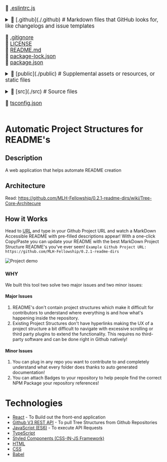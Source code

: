 <big><div style="overflow: auto; overflow-wrap: initial;">
📜 [.eslintrc.js](./.eslintrc.js) </br>
<details> <summary>📂 [.github](./.github)           # Markdown files that GitHub looks for, like changelogs and issue templates</summary> <br/> <blockquote>
          
📄 [FUNDING.yml](./.github/FUNDING.yml) </blockquote></details>
              
📜 [.gitignore](./.gitignore) </br>
📄 [LICENSE](./LICENSE) </br>
📄 [README.md](./README.md) </br>
📄 [package-lock.json](./package-lock.json) </br>
📄 [package.json](./package.json) </br>
<details> <summary>📂 [public](./public)            # Supplemental assets or resources, or static files</summary> <br/> <blockquote>
          
📄 [favicon.ico](./public/favicon.ico) 
📄 [index.html](./public/index.html) </blockquote></details>
              
<details> <summary>📂 [src](./src)               # Source files</summary> <br/> <blockquote>
          
📄 [App.tsx](./src/App.tsx) 
<details> <summary>📂 [components](./src/components) </summary> <br/> <blockquote>
          
📄 [BadgesSection.tsx](./src/components/BadgesSection.tsx) 
📄 [CommentSection.tsx](./src/components/CommentSection.tsx) 
📄 [MarkdownDisplay.tsx](./src/components/MarkdownDisplay.tsx) 
📄 [MarkdownDisplayLine.tsx](./src/components/MarkdownDisplayLine.tsx) 
📄 [URLBox.tsx](./src/components/URLBox.tsx) 
<details> <summary>📂 [reusable](./src/components/reusable) </summary> <br/> <blockquote>
          
📄 [Card.tsx](./src/components/reusable/Card.tsx) 
📄 [CenteredCol.tsx](./src/components/reusable/CenteredCol.tsx) 
📄 [CustomButton.tsx](./src/components/reusable/CustomButton.tsx) 
📄 [CustomSecondaryButton.tsx](./src/components/reusable/CustomSecondaryButton.tsx) 
📄 [Input.tsx](./src/components/reusable/Input.tsx) 
📄 [TextArea.tsx](./src/components/reusable/TextArea.tsx) </blockquote></details></details>
              
<details> <summary>📂 [images](./src/images) </summary> <br/> <blockquote>
          
📄 [Demo.gif](./src/images/Demo.gif) </blockquote></details>
              
📄 [index.css](./src/index.css) 
📄 [index.tsx](./src/index.tsx) 
📄 [react-app-env.d.ts](./src/react-app-env.d.ts) 
<details> <summary>📂 [tree](./src/tree) </summary> <br/> <blockquote>
          
📄 [constants.ts](./src/tree/constants.ts) 
📄 [index.ts](./src/tree/index.ts) 
📄 [languageWebsites.ts](./src/tree/languageWebsites.ts) 
📄 [types.ts](./src/tree/types.ts) </blockquote></details>
              
<details> <summary>📂 [utils](./src/utils) </summary> <br/> <blockquote>
          
📄 [Switch.tsx](./src/utils/Switch.tsx) 
<details> <summary>📂 [createNpmFormatting](./src/utils/createNpmFormatting) </summary> <br/> <blockquote>
          
📄 [createNpmFormatting.ts](./src/utils/createNpmFormatting/createNpmFormatting.ts) 
📄 [createNpmFormattingTest.ts](./src/utils/createNpmFormatting/createNpmFormattingTest.ts) </blockquote></details>
              
📄 [deepCopyFunction.ts](./src/utils/deepCopyFunction.ts) 
<details> <summary>📂 [deleteFileFromPath](./src/utils/deleteFileFromPath) </summary> <br/> <blockquote>
          
📄 [deleteFileFromPath.ts](./src/utils/deleteFileFromPath/deleteFileFromPath.ts) 
📄 [deleteFileFromPathTest.ts](./src/utils/deleteFileFromPath/deleteFileFromPathTest.ts) </blockquote></details>
              
📄 [filterChange.ts](./src/utils/filterChange.ts) 
<details> <summary>📂 [formatLanguages](./src/utils/formatLanguages) </summary> <br/> <blockquote>
          
📄 [formatLanguages.ts](./src/utils/formatLanguages/formatLanguages.ts) 
📄 [formatLanguagesTest.ts](./src/utils/formatLanguages/formatLanguagesTest.ts) </blockquote></details>
              
📄 [generateCoreTest.ts](./src/utils/generateCoreTest.ts) 
<details> <summary>📂 [generateMarkDownTree](./src/utils/generateMarkDownTree) </summary> <br/> <blockquote>
          
📄 [generateMarkDownTree.ts](./src/utils/generateMarkDownTree/generateMarkDownTree.ts) 
📄 [generateMarkDownTreeTest.ts](./src/utils/generateMarkDownTree/generateMarkDownTreeTest.ts) </blockquote></details>
              
<details> <summary>📂 [getAutoGeneratedCommentForPath](./src/utils/getAutoGeneratedCommentForPath) </summary> <br/> <blockquote>
          
📄 [getAutoGeneratedCommentForPath.ts](./src/utils/getAutoGeneratedCommentForPath/getAutoGeneratedCommentForPath.ts) 
📄 [getAutoGeneratedCommentForPathtest.ts](./src/utils/getAutoGeneratedCommentForPath/getAutoGeneratedCommentForPathtest.ts) </blockquote></details>
              
📄 [getBuiltinComment.ts](./src/utils/getBuiltinComment.ts) 
<details> <summary>📂 [getCopyToClipboardContents](./src/utils/getCopyToClipboardContents) </summary> <br/> <blockquote>
          
📄 [getCopyToClipboardContents.ts](./src/utils/getCopyToClipboardContents/getCopyToClipboardContents.ts) 
📄 [getCopyToClipboardContentsTest.ts](./src/utils/getCopyToClipboardContents/getCopyToClipboardContentsTest.ts) </blockquote></details>
              
📄 [getCoreFromTree.ts](./src/utils/getCoreFromTree.ts) 
<details> <summary>📂 [getFileIconFromFileType](./src/utils/getFileIconFromFileType) </summary> <br/> <blockquote>
          
📄 [getFileIconFromFileType.ts](./src/utils/getFileIconFromFileType/getFileIconFromFileType.ts) 
📄 [getFileIconFromFileTypeTest.ts](./src/utils/getFileIconFromFileType/getFileIconFromFileTypeTest.ts) </blockquote></details>
              
<details> <summary>📂 [getFileTypeFromPath](./src/utils/getFileTypeFromPath) </summary> <br/> <blockquote>
          
📄 [getFileTypeFromPath.ts](./src/utils/getFileTypeFromPath/getFileTypeFromPath.ts) 
📄 [getFileTypeFromPathTest.ts](./src/utils/getFileTypeFromPath/getFileTypeFromPathTest.ts) </blockquote></details>
              
<details> <summary>📂 [getHyperLinkFromPath](./src/utils/getHyperLinkFromPath) </summary> <br/> <blockquote>
          
📄 [getHyperLinkFromPath.ts](./src/utils/getHyperLinkFromPath/getHyperLinkFromPath.ts) 
📄 [getHyperLinkFromPathtest.ts](./src/utils/getHyperLinkFromPath/getHyperLinkFromPathtest.ts) </blockquote></details>
              
<details> <summary>📂 [getLargestFileNameLengthInPath](./src/utils/getLargestFileNameLengthInPath) </summary> <br/> <blockquote>
          
📄 [getLargestFileNameLengthInLevel.ts](./src/utils/getLargestFileNameLengthInPath/getLargestFileNameLengthInLevel.ts) 
📄 [getLargestFileNameLengthInLevelTest.ts](./src/utils/getLargestFileNameLengthInPath/getLargestFileNameLengthInLevelTest.ts) </blockquote></details>
              
<details> <summary>📂 [getOwnerAndRepoFromUrl](./src/utils/getOwnerAndRepoFromUrl) </summary> <br/> <blockquote>
          
📄 [getOwnerAndRepoFromUrl.ts](./src/utils/getOwnerAndRepoFromUrl/getOwnerAndRepoFromUrl.ts) 
📄 [getOwnerAndRepoFromUrlTest.ts](./src/utils/getOwnerAndRepoFromUrl/getOwnerAndRepoFromUrlTest.ts) </blockquote></details>
              
📄 [getPreviousTree.ts](./src/utils/getPreviousTree.ts) 
📄 [getWebsiteForLanguage.ts](./src/utils/getWebsiteForLanguage.ts) 
<details> <summary>📂 [repoToBadge](./src/utils/repoToBadge) </summary> <br/> <blockquote>
          
📄 [repoToBadge.ts](./src/utils/repoToBadge/repoToBadge.ts) 
📄 [repoToBadgeTest.ts](./src/utils/repoToBadge/repoToBadgeTest.ts) </blockquote></details>
              
<details> <summary>📂 [selectFoldersOnly](./src/utils/selectFoldersOnly) </summary> <br/> <blockquote>
          
📄 [selectFoldersOnly.ts](./src/utils/selectFoldersOnly/selectFoldersOnly.ts) 
📄 [selectFoldersOnlyTest.ts](./src/utils/selectFoldersOnly/selectFoldersOnlyTest.ts) </blockquote></details>
              
<details> <summary>📂 [selectRootCores](./src/utils/selectRootCores) </summary> <br/> <blockquote>
          
📄 [SelectRootCoresTest.ts](./src/utils/selectRootCores/SelectRootCoresTest.ts) 
📄 [selectRootCores.ts](./src/utils/selectRootCores/selectRootCores.ts) </blockquote></details>
              
<details> <summary>📂 [setCommentForPath](./src/utils/setCommentForPath) </summary> <br/> <blockquote>
          
📄 [setCommentForPath.ts](./src/utils/setCommentForPath/setCommentForPath.ts) 
📄 [setCommentForPathtest.ts](./src/utils/setCommentForPath/setCommentForPathtest.ts) </blockquote></details>
              
<details> <summary>📂 [undoDeletions](./src/utils/undoDeletions) </summary> <br/> <blockquote>
          
📄 [undoDeletions.ts](./src/utils/undoDeletions/undoDeletions.ts) 
📄 [undoDeletionsTest.ts](./src/utils/undoDeletions/undoDeletionsTest.ts) </blockquote></details></details></details>
              
📄 [tsconfig.json](./tsconfig.json) </br>
</div></big>

# Automatic Project Structures for README's

## Description
A web application that helps automate README creation

## Architecture
Read: https://github.com/MLH-Fellowship/0.2.1-readme-dirs/wiki/Tree-Core-Architecure

## How it Works
Head to [URL](https://project-structure-readme.netlify.app/) and type in your Github Project URL and watch a MarkDown Accessible README with pre-filled descriptions appear!
With a one-click Copy/Paste you can update your README with the best MarkDown Project Structure README's you've ever seen!
```Example Github Project URL: https://github.com/MLH-Fellowship/0.2.1-readme-dirs```

![Project demo](./src/images/Demo.gif)

### WHY
We built this tool two solve two major issues and two minor issues:
#### Major Issues
1) README's don't contain project structures which make it difficult for contributors to understand where everything is and how what's happening inside the repository.
2) Existing Project Structures don't have hyperlinks making the UX of a project structure a bit difficult to navigate with excessive scrolling or third party plugins to extend the functionality. This requires no third-party software and can be done right in Github natively!
#### Minor Issues
1) You can plug in any repo you want to contribute to and completely understand what every folder does thanks to auto generated documentation!
2) You can attach Badges to your repository to help people find the correct NPM Package your repository references!

# Technologies
- [React](https://reactjs.org/) - To Build out the front-end application
- [Github V3 REST API](https://developer.github.com/v3/) - To pull Tree Structures from Github Repositories
- [JavaScript (ES6)](https://www.javascript.com/) - To execute API Requests
- [TypeScript](https://www.typescriptlang.org/)
- [Styled Components (CSS-IN-JS Framework)](http://styled-components.com/)
- [HTML](https://www.w3schools.com/html/html_intro.asp)
- [CSS](https://www.w3schools.com/css/)
- [Babel](https://babeljs.io/)
